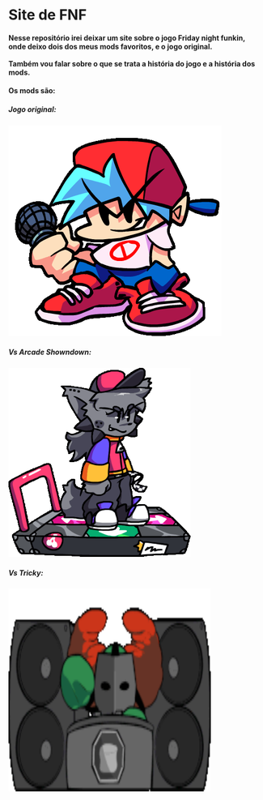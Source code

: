 # Site de FNF

<h4>
  Nesse repositório irei deixar um site sobre o jogo Friday night funkin, onde deixo dois dos meus mods favoritos, e o jogo original.
  <br/> <br/>
  Também vou falar sobre o que se trata a história do jogo e a história dos mods.
</h3>


<h4>Os mods são:</h4>

<h5>Jogo original:</h5>

<img src="images/img-pequena1.gif" alt="imagem bf" />

<h5>Vs Arcade Showndown:</h5>

<img src="images/img-pequena2.gif" alt="imagem kapi" />

<h5>Vs Tricky:</h5>

<img style="width:400px;height:400px;" src="images/img-pequena3.gif" alt="imagem tricky" />